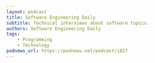 ```yaml
---
layout: podcast
title: Software Engineering Daily
subtitle: Technical interviews about software topics.
authors: Software Engineering Daily
tags:
    - Programming
    - Technology
podnews_url: https://podnews.net/podcast/i827
---
```

